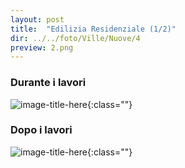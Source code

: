 ```yaml
---
layout: post
title:  "Edilizia Residenziale (1/2)"
dir: ../../foto/Ville/Nuove/4
preview: 2.png
---
```


### Durante i lavori

![image-title-here](../../foto/Ville/Nuove/4/1.jpg){:class=""}


### Dopo i lavori

![image-title-here](../../foto/Ville/Nuove/4/2.png){:class=""}